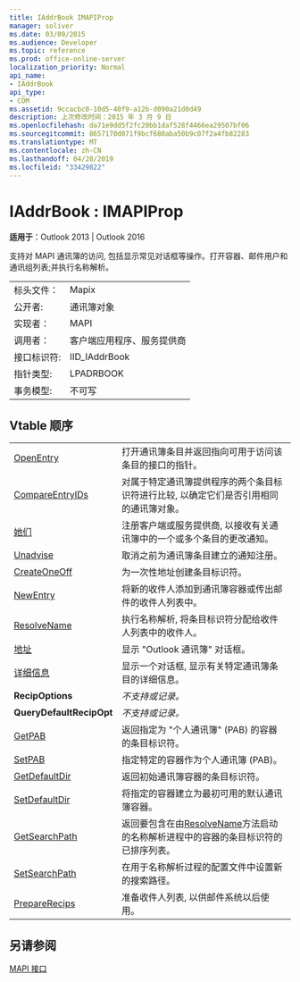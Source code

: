 ```yaml
---
title: IAddrBook IMAPIProp
manager: soliver
ms.date: 03/09/2015
ms.audience: Developer
ms.topic: reference
ms.prod: office-online-server
localization_priority: Normal
api_name:
- IAddrBook
api_type:
- COM
ms.assetid: 9ccacbc0-10d5-40f9-a12b-d090a21d0d49
description: 上次修改时间：2015 年 3 月 9 日
ms.openlocfilehash: da71e9dd5f2fc20bb1daf528f4466ea29507bf06
ms.sourcegitcommit: 8657170d071f9bcf680aba50b9c07f2a4fb82283
ms.translationtype: MT
ms.contentlocale: zh-CN
ms.lasthandoff: 04/28/2019
ms.locfileid: "33429822"
---
```

# <a name="iaddrbook--imapiprop"></a>IAddrBook : IMAPIProp

  
  
**适用于**：Outlook 2013 | Outlook 2016 
  
支持对 MAPI 通讯簿的访问, 包括显示常见对话框等操作。打开容器、邮件用户和通讯组列表;并执行名称解析。
  
|||
|:-----|:-----|
|标头文件：  <br/> |Mapix  <br/> |
|公开者:  <br/> |通讯簿对象  <br/> |
|实现者：  <br/> |MAPI  <br/> |
|调用者：  <br/> |客户端应用程序、服务提供商  <br/> |
|接口标识符:  <br/> |IID_IAddrBook  <br/> |
|指针类型:  <br/> |LPADRBOOK  <br/> |
|事务模型:  <br/> |不可写  <br/> |
   
## <a name="vtable-order"></a>Vtable 顺序

|||
|:-----|:-----|
|[OpenEntry](iaddrbook-openentry.md) <br/> |打开通讯簿条目并返回指向可用于访问该条目的接口的指针。  <br/> |
|[CompareEntryIDs](iaddrbook-compareentryids.md) <br/> |对属于特定通讯簿提供程序的两个条目标识符进行比较, 以确定它们是否引用相同的通讯簿对象。  <br/> |
|[她们](iaddrbook-advise.md) <br/> |注册客户端或服务提供商, 以接收有关通讯簿中的一个或多个条目的更改通知。  <br/> |
|[Unadvise](iaddrbook-unadvise.md) <br/> |取消之前为通讯簿条目建立的通知注册。  <br/> |
|[CreateOneOff](iaddrbook-createoneoff.md) <br/> |为一次性地址创建条目标识符。  <br/> |
|[NewEntry](iaddrbook-newentry.md) <br/> |将新的收件人添加到通讯簿容器或传出邮件的收件人列表中。  <br/> |
|[ResolveName](iaddrbook-resolvename.md) <br/> |执行名称解析, 将条目标识符分配给收件人列表中的收件人。  <br/> |
|[地址](iaddrbook-address.md) <br/> |显示 "Outlook 通讯簿" 对话框。  <br/> |
|[详细信息](iaddrbook-details.md) <br/> |显示一个对话框, 显示有关特定通讯簿条目的详细信息。  <br/> |
|**RecipOptions** <br/> | *不支持或记录。*  <br/> |
|**QueryDefaultRecipOpt** <br/> | *不支持或记录。*  <br/> |
|[GetPAB](iaddrbook-getpab.md) <br/> |返回指定为 "个人通讯簿" (PAB) 的容器的条目标识符。  <br/> |
|[SetPAB](iaddrbook-setpab.md) <br/> |指定特定的容器作为个人通讯簿 (PAB)。  <br/> |
|[GetDefaultDir](iaddrbook-getdefaultdir.md) <br/> |返回初始通讯簿容器的条目标识符。  <br/> |
|[SetDefaultDir](iaddrbook-setdefaultdir.md) <br/> |将指定的容器建立为最初可用的默认通讯簿容器。  <br/> |
|[GetSearchPath](iaddrbook-getsearchpath.md) <br/> |返回要包含在由[ResolveName](iaddrbook-resolvename.md)方法启动的名称解析进程中的容器的条目标识符的已排序列表。  <br/> |
|[SetSearchPath](iaddrbook-setsearchpath.md) <br/> |在用于名称解析过程的配置文件中设置新的搜索路径。  <br/> |
|[PrepareRecips](iaddrbook-preparerecips.md) <br/> |准备收件人列表, 以供邮件系统以后使用。  <br/> |
   
## <a name="see-also"></a>另请参阅



[MAPI 接口](mapi-interfaces.md)

